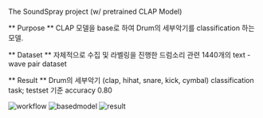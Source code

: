 The SoundSpray project (w/ pretrained CLAP Model)

** Purpose **
CLAP 모델을 base로 하여 Drum의 세부악기를 classification 하는 모델.

** Dataset **
자체적으로 수집 및 라벨링을 진행한 드럼소리 관련 1440개의 text - wave pair dataset

** Result **
Drum의 세부악기 (clap, hihat, snare, kick, cymbal) classification task; testset 기준 accuracy 0.80

![workflow](https://github.com/springwater00/Aiffel/blob/main/Aiffelthon/data/workflow.PNG)
![basedmodel](https://github.com/springwater00/Aiffel/blob/main/Aiffelthon/data/basemodel.PNG)
![result](https://github.com/springwater00/Aiffel/blob/main/Aiffelthon/data/Result.PNG)
